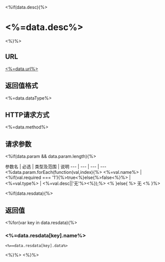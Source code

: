 <%if(data.desc){%>
# <%=data.desc%> #
<%}%>
## URL ##
[<%=data.url%>](<%=data.url%>)

## 返回值格式 ##
<%=data.dataType%>

## HTTP请求方式 ##
<%=data.method%>

## 请求参数 ##

<%if(data.param && data.param.length){%>
    
参数名 | 必选 | 类型及范围 | 说明
--- | --- | --- | --- <%data.param.forEach(function(val,index){%>
<%=val.name%> | <%if(val.required === '1'){%>true<%}else{%>false<%}%> | <%=val.type%> | <%=val.desc||'无'%><%});%>
<% }else{ %>
无
<% }%>

<%if(data.resdata){%>
## 返回值 ##

<%for(var key in data.resdata){%>

### <%=data.resdata[key].name%> ###

```<%if(data.dataType === 'jsonp'){%>json<%}else{%><%=data.dataType%><%}%>
<%==data.resdata[key].data%>
```
<%}%>
<%}%>